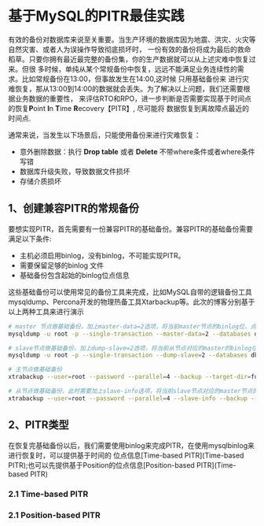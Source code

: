 # 基于MySQL的PITR最佳实践

有效的备份对数据库来说至关重要。当生产环境的数据库因为地震、洪灾、火灾等自然灾害、或者人为误操作导致彻底损坏时，
一份有效的备份将成为最后的救命稻草。只要你拥有最近最完整的备份集，你的生产数据就可以从上述灾难中恢复过来。但很
多时候，单纯从某个常规备份中恢复，远远不能满足业务连续性的需求。比如常规备份在13:00，但事故发生在14:00,这时候
只用基础备份来 进行灾难恢复，那从13:00到14:00的数据就会丢失。为了解决以上问题，我们还需要根据业务数据的重要性，
来评估RTO和RPO，进一步判断是否需要实现基于时间点的恢复**P**oint **I**n **T**ime **R**ecovery【PITR】,
尽可能将 数据恢复到离故障点最近的时间点.

通常来说，当发生以下场景后，只能使用备份来进行灾难恢复：

- 意外删除数据：执行 **Drop table** 或者 **Delete** 不带where条件或者where条件写错
- 数据库升级失败，导致数据文件损坏
- 存储介质损坏

## 1、创建兼容PITR的常规备份
要想实现PITR，首先需要有一份兼容PITR的基础备份。兼容PITR的基础备份需要满足以下条件:

- 主机必须启用binlog，没有binlog，不可能实现PITR。 
- 需要保留足够的binlog 文件
- 基础备份包含起始的binlog位点信息

这些基础备份可以使用常见的备份工具来完成，比如MySQL自带的逻辑备份工具
mysqldump、Percona开发的物理热备工具Xtarbackup等。此次的博客分别基于以上两种工具来进行演示
```bash
# master 节点做基础备份，加上master-data=2选项，将当前master节点的binlog位、点信息以注释的形式写入到备份文件开头
mysqldump -u root -p --single-transaction --master-data=2 --databases db1 db2 ...dbn > dumpfile_yyyymmdd.sql

# slave节点做基础备份，加上dump-slave=2选项，将当前从节点对应的master的binlog位、点信息以注释的形式写入到备份文件开头
mysqldump -u root -p --single-transaction --dump-slave=2 --databases db1 db2 ...dbn > dumpfile_yyyymmdd.sql
```

```bash
# 主节点做基础备份
xtrabackup --user=root --password --parallel=4 --backup --target-dir=full_path_to_backupdir

# 从节点做基础备份，此时需要加上slave-info选项，将当前slave节点对应的master节点的binlog位点信息登记到单独的文件内
xtrabackup --user=root --password --parallel=4 --slave-info --backup --target-dir=full_path_to_backupdir
```
## 2、PITR类型
在恢复完基础备份以后，我们需要使用binlog来完成PITR，在使用mysqlbinlog来进行恢复时，可以提供基于时间的
位点信息[Time-based PITR](Time-based PITR);也可以先提供基于Position的位点信息[Position-based PITR](Time-based PITR)
### 2.1 Time-based PITR

### 2.1 Position-based PITR


